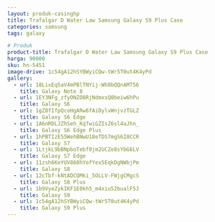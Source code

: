 ```yaml
---
layout: produk-casinghp
title: Trafalgar D Water Law Samsung Galaxy S9 Plus Case
categories: samsung
tags: galaxy

# Produk
product-title: Trafalgar D Water Law Samsung Galaxy S9 Plus Case
harga: 90000
sku: hn-5451
image-drive: 1c54gA12hSYBWyiCQw-tWr5T0ut4K4yPd
gallery:
  - url: 18LixEq5aV4mPBlTNYij-Wh8bQQnAMT56
    title: Galaxy Note 8
  - url: 1EY3NFg_zfyONZO8RjNdmxsQ0beiw6hPu
    title: Galaxy S6
  - url: 1gZ8fIfpQcoHgARw6fAiDylvWnjvzTGLZ
    title: Galaxy S6 Edge
  - url: 1A6nRDLJZhSeh_KqTwiGZIsZ6sl4aJhn_
    title: Galaxy S6 Edge Plus
  - url: 1hPBTIzE55WehBNwU18eTDS7mgS6I8CCR
    title: Galaxy S7
  - url: 1LtjkL9bBNpboTebf0jm2UCZe8sYbG6LV
    title: Galaxy S7 Edge
  - url: 11zsh6KeYUV860hYofYex5EqkDgNWbjPm
    title: Galaxy S8
  - url: 12cTbf-kNtADCQMki_5OLLV-FWjgCMgcS
    title: Galaxy S8 Plus
  - url: 1b9VyeZykIKF1E0kh5_m4xiu52bualF5J
    title: Galaxy S9
  - url: 1c54gA12hSYBWyiCQw-tWr5T0ut4K4yPd
    title: Galaxy S9 Plus
---
```

